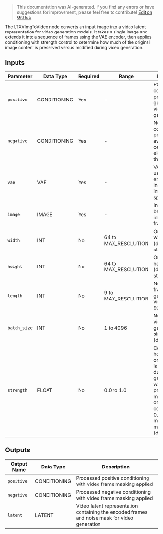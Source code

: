 > This documentation was AI-generated. If you find any errors or have suggestions for improvement, please feel free to contribute! [Edit on GitHub](https://github.com/Comfy-Org/embedded-docs/blob/main/comfyui_embedded_docs/docs/LTXVImgToVideo/en.md)

The LTXVImgToVideo node converts an input image into a video latent representation for video generation models. It takes a single image and extends it into a sequence of frames using the VAE encoder, then applies conditioning with strength control to determine how much of the original image content is preserved versus modified during video generation.

## Inputs

| Parameter | Data Type | Required | Range | Description |
|-----------|-----------|----------|-------|-------------|
| `positive` | CONDITIONING | Yes | - | Positive conditioning prompts for guiding the video generation |
| `negative` | CONDITIONING | Yes | - | Negative conditioning prompts for avoiding certain elements in the video |
| `vae` | VAE | Yes | - | VAE model used for encoding the input image into latent space |
| `image` | IMAGE | Yes | - | Input image to be converted into video frames |
| `width` | INT | No | 64 to MAX_RESOLUTION | Output video width in pixels (default: 768, step: 32) |
| `height` | INT | No | 64 to MAX_RESOLUTION | Output video height in pixels (default: 512, step: 32) |
| `length` | INT | No | 9 to MAX_RESOLUTION | Number of frames in the generated video (default: 97, step: 8) |
| `batch_size` | INT | No | 1 to 4096 | Number of videos to generate simultaneously (default: 1) |
| `strength` | FLOAT | No | 0.0 to 1.0 | Control over how much the original image is modified during video generation, where 1.0 preserves most of the original content and 0.0 allows maximum modification (default: 1.0) |

## Outputs

| Output Name | Data Type | Description |
|-------------|-----------|-------------|
| `positive` | CONDITIONING | Processed positive conditioning with video frame masking applied |
| `negative` | CONDITIONING | Processed negative conditioning with video frame masking applied |
| `latent` | LATENT | Video latent representation containing the encoded frames and noise mask for video generation |

